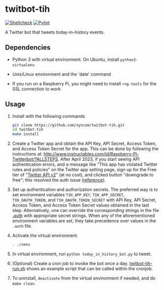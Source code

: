 # twitbot-tih

[![Shellcheck](https://github.com/syncom/twitbot-tih/actions/workflows/shellcheck.yml/badge.svg)](https://github.com/syncom/twitbot-tih/actions/workflows/shellcheck.yml)
[![Pylint](https://github.com/syncom/twitbot-tih/actions/workflows/pylint.yml/badge.svg)](https://github.com/syncom/twitbot-tih/actions/workflows/pylint.yml)

A Twitter bot that tweets today-in-history events.

## Dependencies

- Python 3 with virtual environment. On Ubuntu, install `python3-virtualenv`.

- Unix/Linux environment and the 'date' command

- If you run on a Raspberry Pi, you might need to install `rng-tools` for the
  SSL connection to work

## Usage

1. Install with the following commands

   ```bash
   git clone https://github.com/syncom/twitbot-tih.git
   cd twitbot-tih
   make install
   ```

2. Create a Twitter app and obtain the API Key, API Secret, Access Token, and
   Access Token Secret for the app. This can be done by following the
   instructions at:
   <http://www.instructables.com/id/Raspberry-Pi-Twitterbot/?ALLSTEPS>. After April 2023, if you start
   seeing API authentication errors, and a message like "This app has violated
   Twitter rules and policies" on the Twitter app setting page, sign up for the
   Free tier of "[Twitter API
   v2](https://developer.twitter.com/en/portal/products)" (at no cost), and
   clicked button "downgrade to free"; this resolved the auth issue
   ([reference](https://twittercommunity.com/t/this-app-has-violated-twitter-rules-and-policies/191204/10)).

3. Set up authentication and authorization secrets. The preferred way is to set
   environment variables `TIH_APP_KEY`, `TIH_APP_SECRET`, `TIH_OAUTH_TOKEN`,
   and `TIH_OAUTH_TOKEN_SECRET` with API Key, API Secret, Access Token, and
   Access Token Secret values obtained in the last step. Alternatively, one can
   override the corresponding strings in the file [.auth](./.auth) with
   appropriate secret strings. When any of the aforementioned environment
   variables are set, they take precedence over values in the `.auth` file.

4. Activate the virtual environment.

   ```bash
   . ./venv
   ```

5. In virtual environment, run `python today_in_history_bot.py` to tweet.

6. (Optional) Create a cron job to invoke the bot once a day.
   [twitbot-tih-run.sh](twitbot-tih-run.sh) shows an example script that can be
   called within the cronjob.

7. To uninstall, `deactivate` from the virtual environment if needed, and do
   `make clean`.
